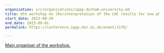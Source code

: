 ```yaml
---
organization: src/organizations/ippp-durham-university.md
title: 8th workshop on (Re)interpretation of the LHC results for new physics
start_date: 2023-08-29
end_date: 2023-09-01
permalink: https://conference.ippp.dur.ac.uk/event/1178/

---
```

[Main organiser of the workshop.](https://conference.ippp.dur.ac.uk/event/1178/)
